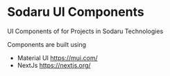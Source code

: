 # Sodaru UI Components

UI Components of for Projects in Sodaru Technologies

Components are built using

- Material UI https://mui.com/
- NextJs https://nextjs.org/
